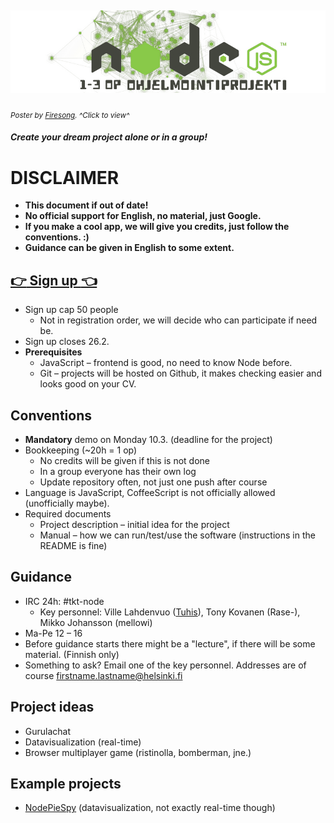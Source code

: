 [![kurssiesite](./media/header.png)](./media/kurssiesite.jpg)
-----------------------
<sub>*Poster by [Firesong](http://tulilaulu.net/). ^Click to view^*</sub>
#### *Create your dream project alone or in a group!*

# DISCLAIMER
 * **This document if out of date!**
 * **No official support for English, no material, just Google.**
 * **If you make a cool app, we will give you credits, just follow the conventions. :)**
 * **Guidance can be given in English to some extent.**

## [:point_right: Sign up :point_left:](https://ilmo.cs.helsinki.fi/ilmo/Yk?kk=582380&lk=K&lv=2014&tp=K&knro=1&kieli=E&toiminta=Luentokurssit)
 * Sign up cap 50 people
   * Not in registration order, we will decide who can participate if need be.
 * Sign up closes 26.2.
 * **Prerequisites**
   * JavaScript – frontend is good, no need to know Node before.
   * Git – projects will be hosted on Github, it makes checking easier and looks good on your CV.

## Conventions
 * **Mandatory** demo on Monday 10.3. (deadline for the project)
 * Bookkeeping (~20h = 1 op)
   * No credits will be given if this is not done
   * In a group everyone has their own log
   * Update repository often, not just one push after course
 * Language is JavaScript, CoffeeScript is not officially allowed (unofficially maybe).
 * Required documents
   * Project description – initial idea for the project
   * Manual – how we can run/test/use the software (instructions in the README is fine)

## Guidance
 * IRC 24h: #tkt-node
   * Key personnel: Ville Lahdenvuo ([Tuhis](http://tuhoojabotti.com/)), Tony Kovanen (Rase-), Mikko Johansson (mellowi)
 * Ma-Pe 12 – 16
 * Before guidance starts there might be a "lecture", if there will be some material. (Finnish only)
 * Something to ask? Email one of the key personnel. Addresses are of course firstname.lastname@helsinki.fi

## Project ideas
 * Gurulachat
 * Datavisualization (real-time)
 * Browser multiplayer game (ristinolla, bomberman, jne.)

## Example projects
 * [NodePieSpy](https://github.com/tuhoojabotti/NodePieSpy) (datavisualization, not exactly real-time though)
